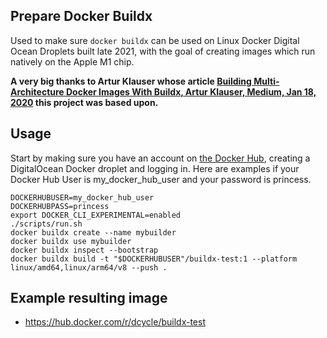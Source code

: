 Prepare Docker Buildx
-----

Used to make sure `docker buildx` can be used on Linux Docker Digital Ocean Droplets built late 2021, with the goal of creating images which run natively on the Apple M1 chip.

**A very big thanks to Artur Klauser whose article [Building Multi-Architecture Docker Images With Buildx, Artur Klauser, Medium, Jan 18, 2020](https://medium.com/@artur.klauser/building-multi-architecture-docker-images-with-buildx-27d80f7e2408) this project was based upon.**

Usage
-----

Start by making sure you have an account on [the Docker Hub](https://hub.docker.com), creating a DigitalOcean Docker droplet and logging in. Here are examples if your Docker Hub User is my_docker_hub_user and your password is princess.

    DOCKERHUBUSER=my_docker_hub_user
    DOCKERHUBPASS=princess
    export DOCKER_CLI_EXPERIMENTAL=enabled
    ./scripts/run.sh
    docker buildx create --name mybuilder
    docker buildx use mybuilder
    docker buildx inspect --bootstrap
    docker buildx build -t "$DOCKERHUBUSER"/buildx-test:1 --platform linux/amd64,linux/arm64/v8 --push .

Example resulting image
-----

* <https://hub.docker.com/r/dcycle/buildx-test>



